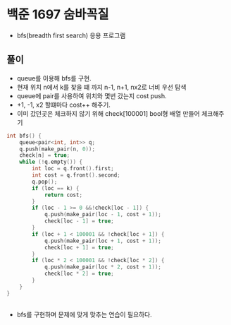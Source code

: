 
# 백준 1697 숨바꼭질
- bfs(breadth first search) 응용 프로그램

## 풀이
- queue를 이용해 bfs를 구현.
- 현재 위치 n에서 k를 찾을 떄 까지 n-1, n+1, nx2로 너비 우선 탐색
- queue에 pair를 사용하여 위치와 몇번 갔는지 cost push.
- +1, -1, x2 할떄마다 cost++ 해주기.
- 이미 갔던곳은 체크하지 않기 위해 check[100001] bool형 배열 만들어 체크해주기

```C
int bfs() {
	queue<pair<int, int>> q;
	q.push(make_pair(n, 0));
	check[n] = true;
	while (!q.empty()) {
		int loc = q.front().first;
		int cost = q.front().second;
		q.pop();
		if (loc == k) {
			return cost;
		}
		if (loc - 1 >= 0 &&!check[loc - 1]) {
			q.push(make_pair(loc - 1, cost + 1));
			check[loc - 1] = true;
		}
		if (loc + 1 < 100001 && !check[loc + 1]) {
			q.push(make_pair(loc + 1, cost + 1));
			check[loc + 1] = true;
		}
		if (loc * 2 < 100001 && !check[loc * 2]) {
			q.push(make_pair(loc * 2, cost + 1));
			check[loc * 2] = true;
		}
	}
}
```

##
- bfs를 구현하며 문제에 맞게 맞추는 연습이 필요하다.

